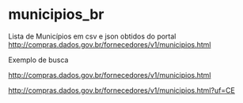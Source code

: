 # municipios_br
Lista de Municípios em csv e json obtidos do portal http://compras.dados.gov.br/fornecedores/v1/municipios.html

Exemplo de busca

http://compras.dados.gov.br/fornecedores/v1/municipios.html

http://compras.dados.gov.br/fornecedores/v1/municipios.html?uf=CE
